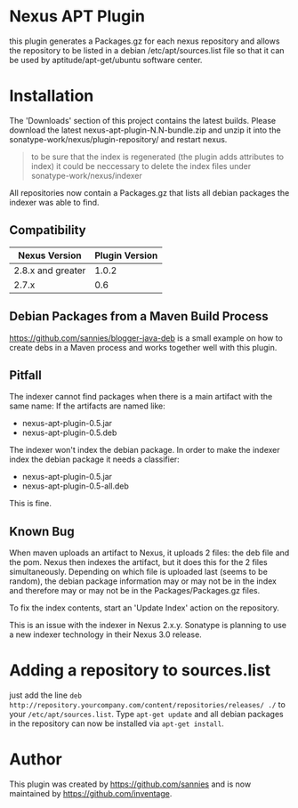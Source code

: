 Nexus APT Plugin
================

this plugin generates a Packages.gz for each nexus repository and allows the repository to be 
listed in a debian /etc/apt/sources.list file so that it can be used by aptitude/apt-get/ubuntu 
software center.

Installation
============

The 'Downloads' section of this project contains the latest builds. Please download the latest 
nexus-apt-plugin-N.N-bundle.zip and unzip it into the sonatype-work/nexus/plugin-repository/
and restart nexus.

> to be sure that the index is regenerated (the plugin adds attributes to index) it could be 
neccessary to delete the index files under sonatype-work/nexus/indexer

All repositories now contain a Packages.gz that lists all debian packages the indexer was able 
to find.

Compatibility
-------------

| Nexus Version     | Plugin Version |
| ----------------- | -------------- |
| 2.8.x and greater | 1.0.2          |
| 2.7.x             | 0.6            |


Debian Packages from a Maven Build Process
------------------------------------------
https://github.com/sannies/blogger-java-deb is a small example on how to create debs in a 
Maven process and works together well with this plugin.


Pitfall
-------

The indexer cannot find packages when there is a main artifact with the same name:
If the artifacts are named like:

-  nexus-apt-plugin-0.5.jar
-  nexus-apt-plugin-0.5.deb

The indexer won't index the debian package. In order to make the indexer index the debian 
package it needs a classifier:

-  nexus-apt-plugin-0.5.jar
-  nexus-apt-plugin-0.5-all.deb

This is fine.

Known Bug
---------

When maven uploads an artifact to Nexus, it uploads 2 files: the deb file
and the pom. Nexus then indexes the artifact, but it does this for the 2 files simultaneously.
Depending on which file is uploaded last (seems to be random), the debian package information
may or may not be in the index and therefore may or may not be in the Packages/Packages.gz
files.

To fix the index contents, start an 'Update Index' action on the repository.

This is an issue with the indexer in Nexus 2.x.y. Sonatype is planning to use a new indexer
technology in their Nexus 3.0 release.

Adding a repository to sources.list
===================================

just add the line `deb http://repository.yourcompany.com/content/repositories/releases/ ./`
to your `/etc/apt/sources.list`. Type `apt-get update` and all debian packages in the repository
can now be installed via `apt-get install`.

Author
======

This plugin was created by https://github.com/sannies and is now maintained by https://github.com/inventage.
